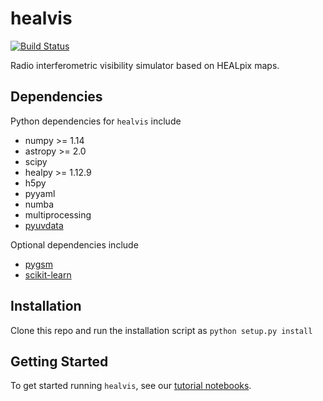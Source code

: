 # healvis

[![Build Status](https://travis-ci.org/RadioAstronomySoftwareGroup/healvis.svg?branch=master)](https://travis-ci.org/RadioAstronomySoftwareGroup/healvis)

Radio interferometric visibility simulator based on HEALpix maps.

## Dependencies
Python dependencies for `healvis` include

* numpy >= 1.14
* astropy >= 2.0
* scipy
* healpy >= 1.12.9
* h5py
* pyyaml
* numba
* multiprocessing
* [pyuvdata](https://github.com/HERA-Team/pyuvdata/)

Optional dependencies include

* [pygsm](https://github.com/telegraphic/PyGSM)
* [scikit-learn](https://scikit-learn.org/stable/)

## Installation
Clone this repo and run the installation script as
```python setup.py install```

## Getting Started
To get started running `healvis`, see our [tutorial notebooks](https://github.com/RadioAstronomySoftwareGroup/healvis/tree/master/notebooks).
